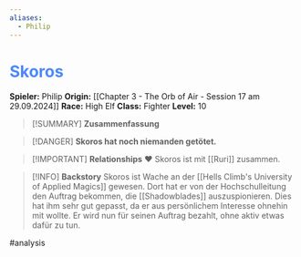 ```yaml
---
aliases:
  - Philip
---
```

# <font color = 4d88fd>Skoros</font>

**Spieler:** Philip
**Origin:** [[Chapter 3 - The Orb of Air - Session 17 am 29.09.2024]]
**Race:** High Elf
**Class:** Fighter
**Level:** 10

>[!SUMMARY] **Zusammenfassung**

>[!DANGER] **Skoros hat noch niemanden getötet.**

>[!IMPORTANT] **Relationships**
> ❤️ Skoros ist mit [[Ruri]] zusammen.

>[!INFO] **Backstory**
>Skoros ist Wache an der [[Hells Climb's University of Applied Magics]] gewesen. Dort hat er von der Hochschulleitung den Auftrag bekommen, die [[Shadowblades]] auszuspionieren. Dies hat ihm sehr gut gepasst, da er aus persönlichem Interesse ohnehin mit wollte. Er wird nun für seinen Auftrag bezahlt, ohne aktiv etwas dafür zu tun.

#analysis 
